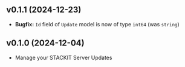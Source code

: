 ## v0.1.1 (2024-12-23)

- **Bugfix:** `Id` field of `Update` model is now of type `int64` (was `string`)

## v0.1.0 (2024-12-04)

- Manage your STACKIT Server Updates
